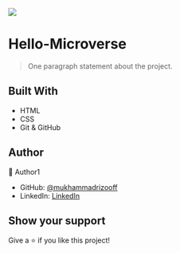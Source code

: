 ![](https://img.shields.io/badge/Microverse-blueviolet)

# Hello-Microverse

> One paragraph statement about the project.




## Built With

- HTML
- CSS
- Git & GitHub


## Author

👤 Author1

- GitHub: [@mukhammadrizooff](https://github.com/mukhammadrizooff)
- LinkedIn: [LinkedIn](linkedin.com/in/mukhammadrizooff)

## Show your support

Give a ⭐️ if you like this project!